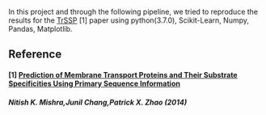 In this project and through the following pipeline, we tried to reproduce the results for the [TrSSP] [1] paper using python(3.7.0), Scikit-Learn, Numpy, Pandas, Matplotlib.

## Reference
[TrSSp]:https://journals.plos.org/plosone/article?id=10.1371/journal.pone.0100278
#### [1] [Prediction of Membrane Transport Proteins and Their Substrate Specificities Using Primary Sequence Information](https://journals.plos.org/plosone/article?id=10.1371/journal.pone.0100278)
##### Nitish K. Mishra,Junil Chang,Patrick X. Zhao (2014)
